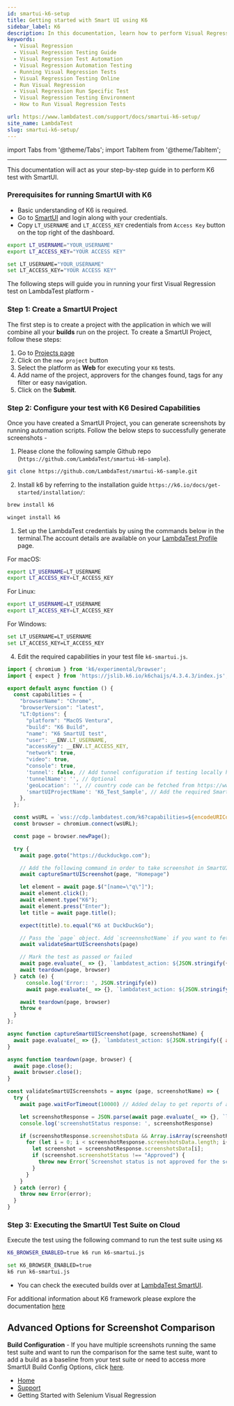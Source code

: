 ```yaml
---
id: smartui-k6-setup
title: Getting started with Smart UI using K6
sidebar_label: K6
description: In this documentation, learn how to perform Visual Regression testing with K6 on the LambdaTest Automation Cloud across 40+ browser versions.
keywords:
  - Visual Regression
  - Visual Regression Testing Guide
  - Visual Regression Test Automation
  - Visual Regression Automation Testing
  - Running Visual Regression Tests
  - Visual Regression Testing Online
  - Run Visual Regression
  - Visual Regression Run Specific Test
  - Visual Regression Testing Environment
  - How to Run Visual Regression Tests

url: https://www.lambdatest.com/support/docs/smartui-k6-setup/
site_name: LambdaTest
slug: smartui-k6-setup/
---
```


import Tabs from '@theme/Tabs';
import TabItem from '@theme/TabItem';

---

This documentation will act as your step-by-step guide in to perform K6 test with SmartUI.

### Prerequisites for running SmartUI with K6

- Basic understanding of K6 is required.
- Go to [SmartUI](https://smartui.lambdatest.com/) and login along with your credentials.
- Copy `LT_USERNAME` and `LT_ACCESS_KEY` credentials from `Access Key` button on the top right of the dashboard.

<Tabs className="docs__val" groupId="language">
<TabItem value="MacOS/Linux" label="MacOS/Linux" default>

```bash
export LT_USERNAME="YOUR_USERNAME"
export LT_ACCESS_KEY="YOUR ACCESS KEY"
```
</TabItem>

<TabItem value="Windows" label="Windows" default>

```bash
set LT_USERNAME="YOUR_USERNAME"
set LT_ACCESS_KEY="YOUR ACCESS KEY"
```
</TabItem>

</Tabs>

The following steps will guide you in running your first Visual Regression test on LambdaTest platform -

### **Step 1:** Create a SmartUI Project

The first step is to create a project with the application in which we will combine all your **builds** run on the project.
To create a SmartUI Project, follow these steps:

1. Go to [Projects page](https://smartui.lambdatest.com/)
2. Click on the `new project` button
3. Select the platform as <b>Web</b> for executing your `K6` tests. 
4. Add name of the project, approvers for the changes found, tags for any filter or easy navigation.
5. Click on the **Submit**.

<!-- <img loading="lazy" src={require('../assets/images/uploads/smart-ui-1.webp').default} alt="cmd" width="768" height="373" className="doc_img"/> -->

### **Step 2:** Configure your test with K6 Desired Capabilities

Once you have created a SmartUI Project, you can generate screenshots by running automation scripts. Follow the below steps to successfully generate screenshots -

1. Please clone the following sample Github repo (`https://github.com/LambdaTest/smartui-k6-sample`).

```bash
git clone https://github.com/LambdaTest/smartui-k6-sample.git
```

2.  Install k6 by referring to the installation guide `https://k6.io/docs/get-started/installation/`:
   
<Tabs className="docs__val" groupId="language">
<TabItem value="MacOS" label="MacOS" default>

```bash
brew install k6
```
</TabItem>

<TabItem value="Windows" label="Windows" default>

```bash
winget install k6
```

</TabItem>
</Tabs>

1.  Set up the LambdaTest credentials by using the commands below in the terminal.The account details are available on your [LambdaTest Profile](https://accounts.lambdatest.com/detail/profile) page.
   
For macOS:
```bash
export LT_USERNAME=LT_USERNAME
export LT_ACCESS_KEY=LT_ACCESS_KEY
```
For Linux:
```bash
export LT_USERNAME=LT_USERNAME
export LT_ACCESS_KEY=LT_ACCESS_KEY
```
For Windows:
```bash
set LT_USERNAME=LT_USERNAME
set LT_ACCESS_KEY=LT_ACCESS_KEY
```
   
4.  Edit the required capabilities in your test file `k6-smartui.js`.

```javascript title="Add the following code snippet to run SmartUI with K6 in ./navigation.js"
import { chromium } from 'k6/experimental/browser';
import { expect } from 'https://jslib.k6.io/k6chaijs/4.3.4.3/index.js';

export default async function () {
  const capabilities = {
    "browserName": "Chrome",
    "browserVersion": "latest",
    "LT:Options": {
      "platform": "MacOS Ventura",
      "build": "K6 Build",
      "name": "K6 SmartUI test",
      "user": __ENV.LT_USERNAME,
      "accessKey": __ENV.LT_ACCESS_KEY,
      "network": true,
      "video": true,
      "console": true,
      'tunnel': false, // Add tunnel configuration if testing locally hosted webpage
      'tunnelName': '', // Optional
      'geoLocation': '', // country code can be fetched from https://www.lambdatest.com/capabilities-generator/
      'smartUIProjectName': 'K6_Test_Sample', // Add the required Smart UI Project name
    },
  };

  const wsURL = `wss://cdp.lambdatest.com/k6?capabilities=${encodeURIComponent(JSON.stringify(capabilities))}`
  const browser = chromium.connect(wsURL);

  const page = browser.newPage();

  try {
    await page.goto("https://duckduckgo.com");

    // Add the following command in order to take screenshot in SmartUI
    await captureSmartUIScreenshot(page, "Homepage")

    let element = await page.$("[name=\"q\"]");
    await element.click();
    await element.type("K6");
    await element.press("Enter");
    let title = await page.title();

    expect(title).to.equal("K6 at DuckDuckGo");

    // Pass the `page` object. Add `screennshotName` if you want to fetch response for a specific screenshot
    await validateSmartUIScreenshots(page)

    // Mark the test as passed or failed
    await page.evaluate(_ => {}, `lambdatest_action: ${JSON.stringify({ action: "setTestStatus", arguments: { status: "passed", remark: "Assertions passed" },})}`);
    await teardown(page, browser)
  } catch (e) {
      console.log('Error:: ', JSON.stringify(e))
      await page.evaluate(_ => {}, `lambdatest_action: ${JSON.stringify({ action: 'setTestStatus', arguments: { status: 'failed', remark: JSON.stringify(e) } })}`)

    await teardown(page, browser)
    throw e
  }
};

async function captureSmartUIScreenshot(page, screenshotName) {
  await page.evaluate(_ => {}, `lambdatest_action: ${JSON.stringify({ action: "smartui.takeScreenshot", arguments: { screenshotName: screenshotName } })}`);
}

async function teardown(page, browser) {
  await page.close();
  await browser.close();
}

const validateSmartUIScreenshots = async (page, screenshotName) => {
  try {
    await page.waitForTimeout(10000) // Added delay to get reports of all screenshots captured

    let screenshotResponse = JSON.parse(await page.evaluate(_ => {}, `lambdatest_action: ${JSON.stringify({ action: 'smartui.fetchScreenshotStatus', arguments: { screenshotName }})}`))
    console.log('screenshotStatus response: ', screenshotResponse)

    if (screenshotResponse.screenshotsData && Array.isArray(screenshotResponse.screenshotsData)) {
      for (let i = 0; i < screenshotResponse.screenshotsData.length; i++) {
        let screenshot = screenshotResponse.screenshotsData[i];
        if (screenshot.screenshotStatus !== "Approved") {
          throw new Error(`Screenshot status is not approved for the screenshot ${screenshot.screenshotName}`);
        }
      }
    }
  } catch (error) {
    throw new Error(error);
  }
}
```

### **Step 3:** Executing the SmartUI Test Suite on Cloud

Execute the test using the following command to run the test suite using `K6` 

<Tabs className="docs__val" groupId="language">
<TabItem value="MacOS/Linux" label="MacOS/Linux" default>

```bash
K6_BROWSER_ENABLED=true k6 run k6-smartui.js
```

</TabItem>
<TabItem value="Windows" label="Windows" default>

```bash
set K6_BROWSER_ENABLED=true
k6 run k6-smartui.js
```

</TabItem>
</Tabs>

  - You can check the executed builds over at [LambdaTest SmartUI](https://smartui.lambdatest.com/).

For additional information about K6 framework please explore the documentation [here](https://www.lambdatest.com/support/docs/k6-browser-testing/)

## Advanced Options for Screenshot Comparison


  **Build Configuration** - If you have multiple screenshots running the same test suite and want to run the comparison for the same test suite, want to add a build as a baseline from your test suite or need to access more SmartUI Build Config Options, click [here](https://www.lambdatest.com/support/docs/smart-ui-build-options/).
<!-- 
:::note

- For accessing more SmartUI Build Config Options, click [here](https://www.lambdatest.com/support/docs/smart-ui-build-options/).
- For accessing the Advanced Test Settings, click [here](https://www.lambdatest.com/support/docs/test-settings-options/).
- For accessing more HTML DOM Config and Options, click [here](https://www.lambdatest.com/support/docs/html-dom-smartui-options/).

::: -->

<!-- <img loading="lazy" src={require('../assets/images/uploads/smart-ui-2.webp').default} alt="cmd" width="768" height="373" className="doc_img"/> -->

<nav aria-label="breadcrumbs">
  <ul className="breadcrumbs">
    <li className="breadcrumbs__item">
      <a className="breadcrumbs__link" target="_self" href="https://www.lambdatest.com">
        Home
      </a>
    </li>
    <li className="breadcrumbs__item">
      <a className="breadcrumbs__link" target="_self" href="https://www.lambdatest.com/support/docs/">
        Support
      </a>
    </li>
    <li className="breadcrumbs__item breadcrumbs__item--active">
      <span className="breadcrumbs__link"> Getting Started with Selenium Visual Regression  </span>
    </li>
  </ul>
</nav>
